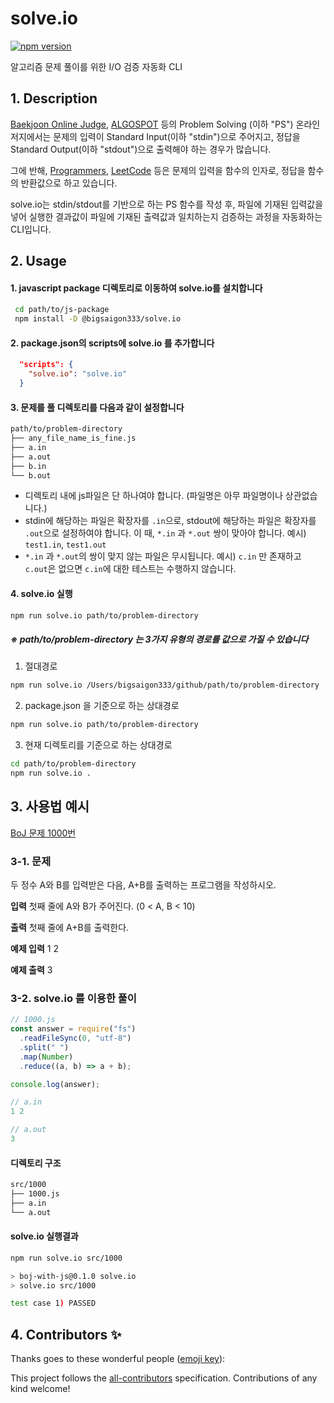 # solve&#46;io

[![npm version](https://badge.fury.io/js/@bigsaigon333%2Fsolve.io.svg)](https://badge.fury.io/js/@bigsaigon333%2Fsolve.io)

알고리즘 문제 풀이를 위한 I/O 검증 자동화 CLI

## 1. Description

[Baekjoon Online Judge](https://www.acmicpc.net/), [ALGOSPOT](https://www.algospot.com/) 등의 Problem Solving (이하 "PS") 온라인 저지에서는 문제의 입력이 Standard Input(이하 "stdin")으로 주어지고, 정답을 Standard Output(이하 "stdout")으로 출력해야 하는 경우가 많습니다.

그에 반해, [Programmers](https://programmers.co.kr/), [LeetCode](https://leetcode.com/) 등은 문제의 입력을 함수의 인자로, 정답을 함수의 반환값으로 하고 있습니다.

solve&#46;io는 stdin/stdout를 기반으로 하는 PS 함수를 작성 후, 파일에 기재된 입력값을 넣어 실행한 결과값이 파일에 기재된 출력값과 일치하는지 검증하는 과정을 자동화하는 CLI입니다.

<!--
solve&#46;io는 stdin/stdout를 기반으로 하는 PS를 함수를 기반으로 하는 PS로 바꿔주는 역할을 합니다.

이를 통해 jest와 같은 테스트 프레임워크를 사용하여 PS를 할 수 있게 도와줍니다. -->

## 2. Usage

#### 1. javascript package 디렉토리로 이동하여 solve.io를 설치합니다

```sh
 cd path/to/js-package
 npm install -D @bigsaigon333/solve.io
```

#### 2. package.json의 scripts에 solve.io 를 추가합니다

```json
  "scripts": {
    "solve.io": "solve.io"
  }
```

#### 3. 문제를 풀 디렉토리를 다음과 같이 설정합니다

```sh
path/to/problem-directory
├── any_file_name_is_fine.js
├── a.in
├── a.out
├── b.in
└── b.out
```

- 디렉토리 내에 js파일은 단 하나여야 합니다. (파일명은 아무 파일명이나 상관없습니다.)
- stdin에 해당하는 파일은 확장자를 `.in`으로, stdout에 해당하는 파일은 확장자를 `.out`으로 설정하여야 합니다. 이 때, `*.in` 과 `*.out` 쌍이 맞아야 합니다.
  예시) `test1.in`, `test1.out`
- `*.in` 과 `*.out`의 쌍이 맞지 않는 파일은 무시됩니다.
  예시) `c.in` 만 존재하고 `c.out`은 없으면 `c.in`에 대한 테스트는 수행하지 않습니다.

#### 4. solve.io 실행

```sh
npm run solve.io path/to/problem-directory
```

##### ※ path/to/problem-directory 는 3가지 유형의 경로를 값으로 가질 수 있습니다

1. 절대경로

```sh
npm run solve.io /Users/bigsaigon333/github/path/to/problem-directory
```

2. package.json 을 기준으로 하는 상대경로

```sh
npm run solve.io path/to/problem-directory
```

3. 현재 디렉토리를 기준으로 하는 상대경로

```sh
cd path/to/problem-directory
npm run solve.io .
```

## 3. 사용법 예시

[BoJ 문제 1000번](https://www.acmicpc.net/problem/1000)

### 3-1. 문제

두 정수 A와 B를 입력받은 다음, A+B를 출력하는 프로그램을 작성하시오.

**입력**
첫째 줄에 A와 B가 주어진다. (0 < A, B < 10)

**출력**
첫째 줄에 A+B를 출력한다.

**예제 입력**
1 2

**예제 출력**
3

### 3-2. solve&#46;io 를 이용한 풀이

```js
// 1000.js
const answer = require("fs")
  .readFileSync(0, "utf-8")
  .split(" ")
  .map(Number)
  .reduce((a, b) => a + b);

console.log(answer);

// a.in
1 2

// a.out
3
```

#### 디렉토리 구조

```sh
src/1000
├── 1000.js
├── a.in
└── a.out
```

#### solve.io 실행결과

```sh
npm run solve.io src/1000

> boj-with-js@0.1.0 solve.io
> solve.io src/1000

test case 1) PASSED

```

## 4. Contributors ✨

Thanks goes to these wonderful people ([emoji key](https://allcontributors.org/docs/en/emoji-key)):

<!-- ALL-CONTRIBUTORS-LIST:START - Do not remove or modify this section -->
<!-- prettier-ignore-start -->
<!-- markdownlint-disable -->
<!-- markdownlint-restore -->
<!-- prettier-ignore-end -->

<!-- ALL-CONTRIBUTORS-LIST:END -->

This project follows the [all-contributors](https://github.com/all-contributors/all-contributors) specification. Contributions of any kind welcome!

```

```
